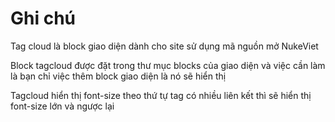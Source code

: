 # Ghi chú

Tag cloud là block giao diện dành cho site sử dụng mã nguồn mở NukeViet

Block tagcloud được đặt trong thư mục blocks của giao diện và việc cần làm là bạn chỉ việc thêm block giao diện là nó sẽ hiển thị

Tagcloud hiển thị font-size theo thứ tự tag có nhiều liên kết thì sẽ hiển thị font-size lớn và ngược lại
